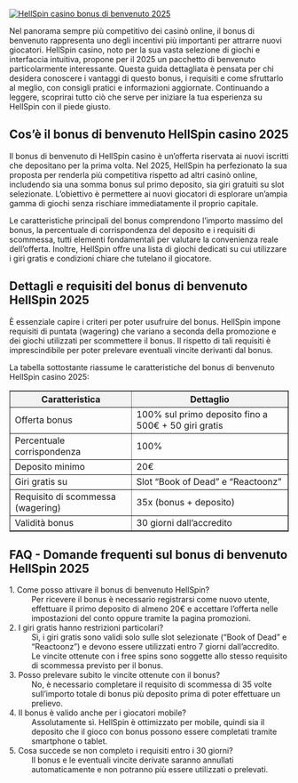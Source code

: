 [![HellSpin casino bonus di benvenuto 2025](https://123-caf.pages.dev/gitsignup.png)](https://vrmoo.ru/Bt82HjjY)

<div>     <p>Nel panorama sempre più competitivo dei casinò online, il bonus di benvenuto rappresenta uno degli incentivi più importanti per attrarre nuovi giocatori. HellSpin casino, noto per la sua vasta selezione di giochi e interfaccia intuitiva, propone per il 2025 un pacchetto di benvenuto particolarmente interessante. Questa guida dettagliata è pensata per chi desidera conoscere i vantaggi di questo bonus, i requisiti e come sfruttarlo al meglio, con consigli pratici e informazioni aggiornate. Continuando a leggere, scoprirai tutto ciò che serve per iniziare la tua esperienza su HellSpin con il piede giusto.</p>      <h2>Cos’è il bonus di benvenuto HellSpin casino 2025</h2>   <p>Il bonus di benvenuto di HellSpin casino è un’offerta riservata ai nuovi iscritti che depositano per la prima volta. Nel 2025, HellSpin ha perfezionato la sua proposta per renderla più competitiva rispetto ad altri casinò online, includendo sia una somma bonus sul primo deposito, sia giri gratuiti su slot selezionate. L’obiettivo è permettere ai nuovi giocatori di esplorare un’ampia gamma di giochi senza rischiare immediatamente il proprio capitale.</p>   <p>Le caratteristiche principali del bonus comprendono l’importo massimo del bonus, la percentuale di corrispondenza del deposito e i requisiti di scommessa, tutti elementi fondamentali per valutare la convenienza reale dell’offerta. Inoltre, HellSpin offre una lista di giochi dedicati su cui utilizzare i giri gratis e condizioni chiare che tutelano il giocatore.</p>      <h2>Dettagli e requisiti del bonus di benvenuto HellSpin 2025</h2>   <p>È essenziale capire i criteri per poter usufruire del bonus. HellSpin impone requisiti di puntata (wagering) che variano a seconda della promozione e dei giochi utilizzati per scommettere il bonus. Il rispetto di tali requisiti è imprescindibile per poter prelevare eventuali vincite derivanti dal bonus.</p>   <p>La tabella sottostante riassume le caratteristiche del bonus di benvenuto HellSpin casino 2025:</p>      <table border="1" cellpadding="6" cellspacing="0" style="border-collapse: collapse; width: 100%; max-width: 600px; margin-bottom: 20px;">     <thead>       <tr style="background-color: #f2f2f2;">         <th>Caratteristica</th>         <th>Dettaglio</th>       </tr>     </thead>     <tbody>       <tr>         <td>Offerta bonus</td>         <td>100% sul primo deposito fino a 500€ + 50 giri gratis</td>       </tr>       <tr>         <td>Percentuale corrispondenza</td>         <td>100%</td>       </tr>       <tr>         <td>Deposito minimo</td>         <td>20€</td>       </tr>       <tr>         <td>Giri gratis su</td>         <td>Slot “Book of Dead” e “Reactoonz”</td>       </tr>       <tr>         <td>Requisito di scommessa (wagering)</td>         <td>35x (bonus + deposito)</td>       </tr>       <tr>         <td>Validità bonus</td>         <td>30 giorni dall’accredito</td>       </tr>     </tbody>   </table>      <h2>FAQ - Domande frequenti sul bonus di benvenuto HellSpin 2025</h2>   <dl>     <dt>1. Come posso attivare il bonus di benvenuto HellSpin?</dt>     <dd>Per ricevere il bonus è necessario registrarsi come nuovo utente, effettuare il primo deposito di almeno 20€ e accettare l’offerta nelle impostazioni del conto oppure tramite la pagina promozioni.</dd>          <dt>2. I giri gratis hanno restrizioni particolari?</dt>     <dd>Sì, i giri gratis sono validi solo sulle slot selezionate (“Book of Dead” e “Reactoonz”) e devono essere utilizzati entro 7 giorni dall’accredito. Le vincite ottenute con i free spins sono soggette allo stesso requisito di scommessa previsto per il bonus.</dd>          <dt>3. Posso prelevare subito le vincite ottenute con il bonus?</dt>     <dd>No, è necessario completare il requisito di scommessa di 35 volte sull’importo totale di bonus più deposito prima di poter effettuare un prelievo.</dd>          <dt>4. Il bonus è valido anche per i giocatori mobile?</dt>     <dd>Assolutamente sì. HellSpin è ottimizzato per mobile, quindi sia il deposito che il gioco con bonus possono essere completati tramite smartphone o tablet.</dd>          <dt>5. Cosa succede se non completo i requisiti entro i 30 giorni?</dt>     <dd>Il bonus e le eventuali vincite derivate saranno annullati automaticamente e non potranno più essere utilizzati o prelevati.</dd>   </dl> </div>